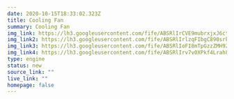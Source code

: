 ```yaml
---
date: 2020-10-15T18:33:02.323Z
title: Cooling Fan
summary: Cooling Fan
img_link: https://lh3.googleusercontent.com/fife/ABSRlIrCVE9mubrxjxJ6ctzt0fBFeCUWlOEkIcSrjSlaZ6ne7v2lMbAHUzUtkFa7LlsXfkKslzr8uz70nVVTRKvsE_eTs3G0cS5a8uR7OfV3saaNgyc5q4DYfP20f4RLdyEPcJPXSHrJCPcM5fjZX1NIay9m4LFWrGrlJ-75WccjUwzHuGNDXob3406NDby-zpDDOV1iZefy5TUVZFQVWRDhr-pwTN3J7qA0cLUrHdXQKqn-j4bC2gjUUoUwfeh_mWSgubyenxUR51F6m9-bPQ-H31LSO29ewe6rYerCEHcHIzsnml-6XkCoC0mTiC4HVUpmy9MUTxNtKn2KFlVA_59DOH5WrkbE6QZRNLxLKNZ6qE1db3IcxhzrGO8cu7YTfNvijP9ZV0fUMpv8BpkzEYe08JvGOuweEC9Oh68HbkofwmSpUjQuACiKrr1ra9No8RSr7cW0jzuOJLlLMj0ckBO_TQBZ7dWoaJzSYoombjzM2iex7jnJSjk_NODxaQ89jLAbmR0skxhPeCYQsQKC08rVnbx1H1f7GeTApYgIursE1xkR2TJRPIcfKMX0wofh8BHa5imBlTo3H4C7jwLHXf-5JpOxGSYbyHc9DG9sFDI-tsYpvlSC23hWvu18U1e_kcV-4dsON2k3sqiIlZ8foHbEJIWyuLiSFvmIpivH5Qq4BJw8tennvTQaA8-IyE8y6M6w7YCghauim7SB_zXx6n9UVBbyP1qOl92JXA=w795-h666-ft
img_link2: https://lh3.googleusercontent.com/fife/ABSRlIrlzqFIbgC890srkUSlT_BTVl8mL7jo_ZOrHCdq3jrJWdZbNVrg2DBRg726Zf8z4yKXpHwS1RhVlv86CL8OXEGf2jq9OSTR2Ga2wWbw5M7dW8AKUTdddQ-xtMmZp9dMkAxSCBzSBG1XmCLmGlSrsMePp_lAGed9zTVa-BR19ilU2ON3ovYTnZkXKEGjltX1dxdBKcKElhh5_KpTNQ80GN_ZW8jMb2zPknVr3tzwvUkuRBQBOJNZP-O0yh3_21yUeOCuQRXlMStlcMq70ymRAbX8RZDdM09eyO6iLvY0ZgVowIU0vNywcdSs2oBMj_i6PZBh6wMWTqih8cf1DDS7_6NqCPgv7zglfceqf4MIHzCpuQNhRogrNLkEcWlKPVSbIzeZVlZe2ri1JkqhZm-dq4nw4gcTh3JJ3oksvmNeJm8vVbEwWAHBMKhfkIx1NF0PcXqrKAWgaOJPHLnAuxx50S1y03RaYj-ieyVuGA7OQ4b1cGLwhq8hOIK_L_c12HHCxBkP3kMoRAENmgr68DiARpErVs7pm-UDrXk00asFwdUMIu8zSFLg2rAn2HL_x5tUgXPpg-OUwyxRYomn-yc3K0aTQ2T4-YREpK9AIsej5ivmbgqkilsETc7cJPDTn6hOkDynMShfX9dSJ__Cj0YiWZfy_3-YHRzzD-2u3SWP2DVrSZ8HZpcOID2oKhdpXvu5P3Ey9Bb2xgEHAe-7Tl9ahfXoDHtGVLAgeQ=w795-h666-ft
img_link3: https://lh3.googleusercontent.com/fife/ABSRlIoFI8mTpGzzZMH9ZPp-Wnwg9PFlV4U751XDR0rViYtj9DepK4dyOBWtAWUCOUwXgwB94XlV5LrrSPAGridpbM66gYcANtiyJrnj967P0jZNYseDqtF38d1WeGJmmCY96uNEikln2y-XGq86ScVRdTj4uvzaq_oKxyKjhOMD5f7BsZ3WcyCAd0ipW3lckNc3zBfxLqG9wRKf2ZTnDbesAEpzUev5asK09AdZOxQF2t-8nFJS6_su043S8AY5M75y9O7uCqCoU4Eb0Qd6NkMLS8KXmR2ieefad400nc4Ew6QI290hBabEnd-UmhUqYhepRAoguoLMvpU9vc1xX3LVeF1DVLY8k1u5JhLoVF2AlZlkp-4Uet07lkw-Cimi3HPIeiNIqyagoNxlo3QQA-f2FbLwd9giFKe0u3TDN8XG_qlNVQQ8eA6Wx6KG0YW1B-_VKqsTr39uq5_lVXvdDkTjH0R7eMLjeRSuldRxzIEqIis1Q4IVB86YZzNSWD109Td_3cO6SU8-0j6ch62Q-OPfn2A_Hs8d-jwyqYIVWBkbWRkXX6GSJTLe76QeNV27h2QWSnrlCtRYqiKtv9dQwt8sDdBJCdT1LmeA2EWkPgUAMtDD6WkbOGHLLwB6Vs8tP7M72RSmd2D2alYzbjcu2-m6vDJ2qxIBdnOpPWnGL4sgsKKNaPhOlvBWAMvdO1Dyd1zWjmmU96vIb_EGU_REetqAIEXLYEH_cjHRYw=w795-h666-ft
img_link4: https://lh3.googleusercontent.com/fife/ABSRlIrv7v0XPkf4Lrah8Zo256pBzX2ABwQtAcYR07GIcAHYQqMVlzsmhUc6R82no6GSJXtpysUJb2zqsirYp1xo6iyi8FuOhU38sxK6tWBGNgS1DFBZFNvkySxFd1OMIJhU-OwgVt6pFO67gFexs4SgdVLq2-YgQv2KeHNFJXWdftPIJfMuiDDJ8cYPrkPav1fFkm0r87eFDyyFIiUNrbZnLsMcogkHEN9W5DYhy0lRZ7xp_CT6JwQZoEBjN0O4hKoPrEM9rlsp0zgUt_FBz0-PH_RYu2nkz0YhQyox_VSioSn1zUnbkNLfYy1re6oK-x6DJciEwBUEucNIu3wo8wehG787nMA5VkibZZ0z5TSXlwQneqjOHEHMumIuHSqDrKdIqLPZJEM4-dQtGnuSNE2A0L81-McQcrirY6dEA46e8v4gEm7nOJcvTp9UuOPxFbPyJeaDYZtdgAQPnUChn9p6oRtHIaB_rjv-l3koVSiZyJo-iUrcP7ILr7K2XkbC2iu-PZu-1--uENB4wAFXyGojj-ehDgdDubGviteoS-VZpwHBBPqsKul9hMjlCupjdWrUIsDEsNgBaCiEFsiXw4ZeTsbhT6gtuOdjk9EBfMe8W_Ki960ps5XF3x1vTB8Ldm7iwnaeKbRBJ_UxL5trV9G2gXntsnzXXvYMPmgYQotQCBfK5cd4hFCycwS9G6cygjNLsSMPIgoHt3l0XEqvquSFHE1aj-OK0kIK2g=w795-h666-ft
type: engine
status: new
source_link: ""
live_link: ""
homepage: false
---
```

